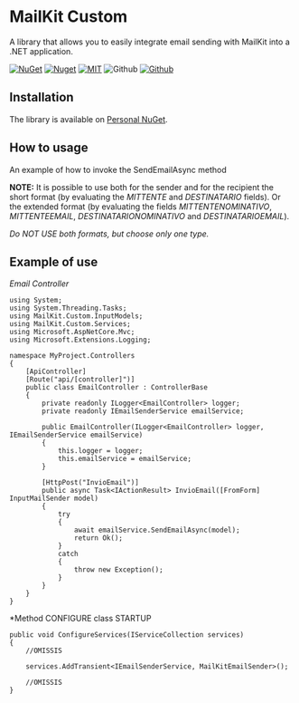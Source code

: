 # MailKit Custom

A library that allows you to easily integrate email sending with MailKit into a .NET application.

[![NuGet](https://img.shields.io/nuget/v/MailKit.Custom.svg?logo=nuget&style=for-the-badge)](http://nuget.aepservice.it:8081/repository/repository-nuget/MailKit.Custom)
[![Nuget](https://img.shields.io/nuget/dt/MailKit.Custom.svg?logo=nuget&style=for-the-badge)](http://nuget.aepservice.it:8081/repository/repository-nuget/MailKit.Custom)
[![MIT](https://img.shields.io/github/license/AngeloDotNet/MailKit.Custom?logo=github&style=for-the-badge)](https://github.com/AngeloDotNet/MailKit.Custom/blob/master/LICENSE)
![Github](https://img.shields.io/github/last-commit/AngeloDotNet/MailKit.Custom?logo=github&style=for-the-badge)
[![Github](https://img.shields.io/github/contributors/AngeloDotNet/MailKit.Custom?logo=github&style=for-the-badge)](https://github.com/AngeloDotNet/MailKit.Custom/graphs/contributors)


## Installation

The library is available on [Personal NuGet](http://nuget.aepservice.it:8081/#browse/browse:repository-nuget).


## How to usage

An example of how to invoke the SendEmailAsync method

**NOTE:** It is possible to use both for the sender and for the recipient the short format (by evaluating the *MITTENTE* and *DESTINATARIO* fields).
Or the extended format (by evaluating the fields *MITTENTENOMINATIVO*, *MITTENTEEMAIL*, *DESTINATARIONOMINATIVO* and *DESTINATARIOEMAIL*).

*Do NOT USE both formats, but choose only one type.*


## Example of use

*Email Controller*
```
using System;
using System.Threading.Tasks;
using MailKit.Custom.InputModels;
using MailKit.Custom.Services;
using Microsoft.AspNetCore.Mvc;
using Microsoft.Extensions.Logging;

namespace MyProject.Controllers
{
    [ApiController]
    [Route("api/[controller]")]
    public class EmailController : ControllerBase
    {
        private readonly ILogger<EmailController> logger;
        private readonly IEmailSenderService emailService;

        public EmailController(ILogger<EmailController> logger, IEmailSenderService emailService)
        {
            this.logger = logger;
            this.emailService = emailService;
        }

        [HttpPost("InvioEmail")]
        public async Task<IActionResult> InvioEmail([FromForm] InputMailSender model)
        {
            try
            {
                await emailService.SendEmailAsync(model);
                return Ok();
            }
            catch
            {
                throw new Exception();
            }
        }
    }
}
```

*Method CONFIGURE class STARTUP
```
public void ConfigureServices(IServiceCollection services)
{
    //OMISSIS

    services.AddTransient<IEmailSenderService, MailKitEmailSender>();

    //OMISSIS
}
```
